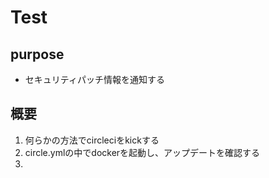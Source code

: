 # Test
## purpose
- セキュリティパッチ情報を通知する

## 概要
1. 何らかの方法でcircleciをkickする
2. circle.ymlの中でdockerを起動し、アップデートを確認する
3.

